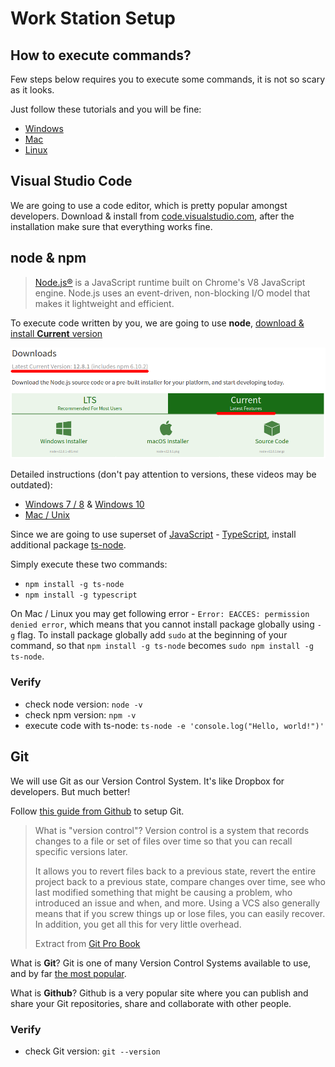 # Work Station Setup

## How to execute commands?

Few steps below requires you to execute some commands, it is not so scary as it looks. 

Just follow these tutorials and you will be fine: 

 - [Windows](https://www.youtube.com/watch?v=MBBWVgE0ewk)
 - [Mac](https://www.youtube.com/watch?v=5XgBd6rjuDQ)
 - [Linux](https://www.youtube.com/watch?v=2FiQSLdnBqA)

## Visual Studio Code

We are going to use a code editor, which is pretty popular amongst developers. Download & install from [code.visualstudio.com](https://code.visualstudio.com), after the installation make sure that everything works fine.

## node & npm

> [Node.js®](https://nodejs.org) is a JavaScript runtime built on Chrome's V8 JavaScript engine. Node.js uses an event-driven, non-blocking I/O model that makes it lightweight and efficient.

To execute code written by you, we are going to use **node**, [download & install **Current** version](https://nodejs.org/en/download)

![install node](./assets/node-install.png)

Detailed instructions (don't pay attention to versions, these videos may be outdated):

 - [Windows 7 / 8](https://www.youtube.com/watch?v=YL0Yk5GBxUE) & [Windows 10](https://www.youtube.com/watch?v=gHuIKptS0Qg)
 - [Mac / Unix](https://www.youtube.com/watch?v=wREima9e6vk)

Since we are going to use superset of [JavaScript](https://developer.mozilla.org/en-US/docs/Web/JavaScript) - [TypeScript](https://www.typescriptlang.org/), install additional package [ts-node](https://www.npmjs.com/package/ts-node).

Simply execute these two commands:

 - `npm install -g ts-node`
 - `npm install -g typescript` 

On Mac / Linux you may get following error - `Error: EACCES: permission denied error`, which means that you cannot install package globally using `-g` flag. To install package globally add `sudo` at the beginning of your command, so that `npm install -g ts-node` becomes `sudo npm install -g ts-node`.

### Verify

 - check node version: `node -v`
 - check npm version: `npm -v`
 - execute code with ts-node: `ts-node -e 'console.log("Hello, world!")'`

## Git

We will use Git as our Version Control System. It's like Dropbox for developers. But much better!

Follow [this guide from Github](https://help.github.com/en/articles/set-up-git#setting-up-git) to setup Git.

> What is "version control"? Version control is a system that records changes to a file or set of files over time so that you can recall specific versions later.
> 
> It allows you to revert files back to a previous state, revert the entire project back to a previous state, compare changes over time, see who last modified something that might be causing a problem, who introduced an issue and when, and more. Using a VCS also generally means that if you screw things up or lose files, you can easily recover. In addition, you get all this for very little overhead.
>
> Extract from [Git Pro Book](https://git-scm.com/book/en/v2/Getting-Started-About-Version-Control)

What is **Git**? Git is one of many Version Control Systems available to use, and by far [the most popular](https://insights.stackoverflow.com/survey/2015#tech-sourcecontrol).

What is **Github**? Github is a very popular site where you can publish and share your Git repositories, share and collaborate with other people.

### Verify

 - check Git version: `git --version`